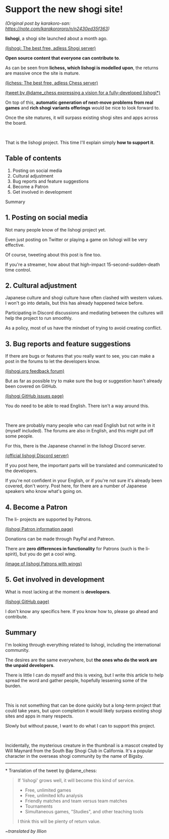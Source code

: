 # Support the new shogi site! #

*(Original post by karakoro-san: https://note.com/karakorororo/n/n2430ed35f363)*

**lishogi**, a shogi site launched about a month ago.

[(lishogi: The best free, adless Shogi server)](https://lishogi.org/)

**Open source content that everyone can contribute to**.

As can be seen from **lichess, which lishogi is modelled upon**, the returns are massive once the site is mature.

[(lichess: The best free, adless Chess server)](https://lichess.org/)

[(tweet by @dame_chess expressing a vision for a fully-developed lishogi\*)](https://twitter.com/dame_chess/status/1328330811930669058)

On top of this, **automatic generation of next-move problems from real games** and **rich shogi variants offerings** would be nice to look forward to.

Once the site matures, it will surpass existing shogi sites and apps across the board.

<br/>

That is the lishogi project. This time I'll explain simply **how to support it**.

## Table of contents ##

1. Posting on social media
2. Cultural adjustment
3. Bug reports and feature suggestions
4. Become a Patron
5. Get involved in development

Summary

## 1. Posting on social media ##

Not many people know of the lishogi project yet.

Even just posting on Twitter or playing a game on lishogi will be very effective.

Of course, tweeting about this post is fine too.

If you're a streamer, how about that high-impact 15-second-sudden-death time control.

## 2. Cultural adjustment ##

Japanese culture and shogi culture have often clashed with western values. I won't go into details, but this has already happened twice before.

Participating in Discord discussions and mediating between the cultures will help the project to run smoothly.

As a policy, most of us have the mindset of trying to avoid creating conflict.

## 3. Bug reports and feature suggestions ##

If there are bugs or features that you really want to see, you can make a post in the forums to let the developers know.

[(lishogi.org feedback forum)](https://lishogi.org/forum/lishogi-feedback)

But as far as possible try to make sure the bug or suggestion hasn't already been covered on GitHub.

[(lishogi GitHub issues page)](https://github.com/WandererXII/lishogi/issues)

You do need to be able to read English. There isn't a way around this.

<br/>

There are probably many people who can read English but not write in it (myself included). The forums are also in English, and this might put off some people.

For this, there is the Japanese channel in the lishogi Discord server.

[(official lishogi Discord server)](https://discord.com/invite/YFtpMGg3rR)

If you post here, the important parts will be translated and communicated to the developers.

If you're not confident in your English, or if you're not sure it's already been covered, don't worry. Post here, for there are a number of Japanese speakers who know what's going on.

## 4. Become a Patron ##

The li- projects are supported by Patrons.

[(lishogi Patron information page)](https://lishogi.org/patron/)

Donations can be made through PayPal and Patreon.

There are **zero differences in functionality** for Patrons (such is the li- spirit), but you do get a cool wing.

[(image of lishogi Patrons with wings)](https://assets.st-note.com/production/uploads/images/40845738/picture_pc_098fa197dd747cfbf041e7e1cf6c9dcd.png)

## 5. Get involved in development ##

What is most lacking at the moment is **developers**.

[(lishogi GitHub page)](https://github.com/WandererXII/lishogi/)

I don't know any specifics here. If you know how to, please go ahead and contribute.

## Summary ##

I'm looking through everything related to lishogi, including the international community.

The desires are the same everywhere, but **the ones who do the work are the unpaid developers**.

There is little I can do myself and this is vexing, but I write this article to help spread the word and gather people, hopefully lessening some of the burden.

<br/>

This is not something that can be done quickly but a long-term project that could take years, but upon completion it would likely surpass existing shogi sites and apps in many respects.

Slowly but without pause, I want to do what I can to support this project.

<br/>

Incidentally, the mysterious creature in the thumbnail is a mascot created by Will Maynard from the South Bay Shogi Club in California. It's a popular character in the overseas shogi community by the name of Bigsby.


------

\* Translation of the tweet by @dame_chess:

> If 'lishogi' grows well, it will become this kind of service.
> 
> - Free, unlimited games
> - Free, unlimited kifu analysis
> - Friendly matches and team versus team matches
> - Tournaments
> - Simultaneous games, "Studies", and other teaching tools
>
> I think this will be plenty of return value.

*~translated by Illion*